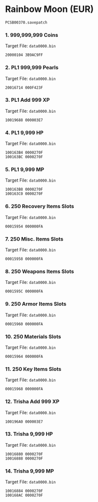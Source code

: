#  Rainbow Moon (EUR)

`PCSB00370.savepatch`

### 1. 999,999,999 Coins

Target File: `data0000.bin`

```
20000104 3B9AC9FF
```

### 2. PL1 999,999 Pearls

Target File: `data0000.bin`

```
20016714 000F423F
```

### 3. PL1 Add 999 XP

Target File: `data0000.bin`

```
10019688 000003E7
```

### 4. PL1 9,999 HP

Target File: `data0000.bin`

```
100163B4 0000270F
100163BC 0000270F
```

### 5. PL1 9,999 MP

Target File: `data0000.bin`

```
100163B8 0000270F
100163C0 0000270F
```

### 6. 250 Recovery Items Slots

Target File: `data0000.bin`

```
00015954 000000FA
```

### 7. 250 Misc. Items Slots

Target File: `data0000.bin`

```
00015958 000000FA
```

### 8. 250 Weapons Items Slots

Target File: `data0000.bin`

```
0001595C 000000FA
```

### 9. 250 Armor Items Slots

Target File: `data0000.bin`

```
00015960 000000FA
```

### 10. 250 Materials Slots

Target File: `data0000.bin`

```
00015964 000000FA
```

### 11. 250 Key Items Slots

Target File: `data0000.bin`

```
00015968 000000FA
```

### 12. Trisha Add 999 XP

Target File: `data0000.bin`

```
100196A0 000003E7
```

### 13. Trisha 9,999 HP

Target File: `data0000.bin`

```
10016880 0000270F
10016888 0000270F
```

### 14. Trisha 9,999 MP

Target File: `data0000.bin`

```
10016884 0000270F
100168AC 0000270F
```

